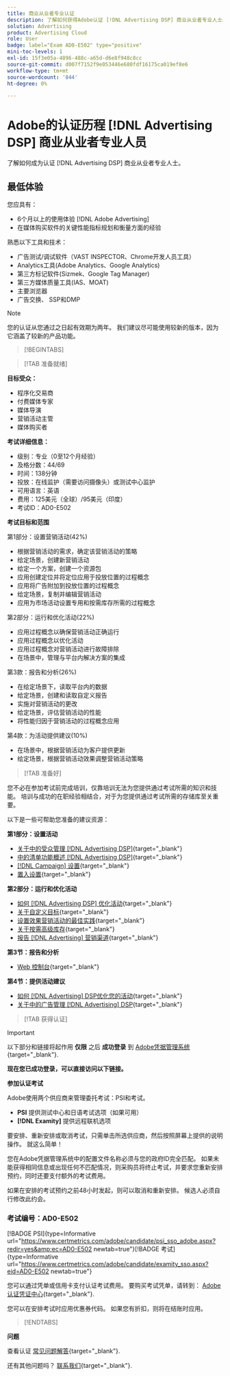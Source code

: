 ```yaml
---
title: 商业从业者专业认证
description: 了解如何获得Adobe认证 [!DNL Advertising DSP] 商业从业者专业人士。
solution: Advertising
product: Advertising Cloud
role: User
badge: label="Exam AD0-E502" type="positive"
mini-toc-levels: 1
exl-id: 15f3e05a-4896-488c-a65d-d6e8f948c8cc
source-git-commit: d007f7152f9e053446e680fdf16175ca019ef8e6
workflow-type: tm+mt
source-wordcount: '844'
ht-degree: 0%

---
```


# Adobe的认证历程 [!DNL Advertising DSP] 商业从业者专业人员

了解如何成为认证 [!DNL Advertising DSP] 商业从业者专业人士。

## 最低体验

您应具有：

* 6个月以上的使用体验 [!DNL Adobe Advertising]
* 在媒体购买软件的关键性能指标规划和衡量方面的经验

熟悉以下工具和技术：

* 广告测试/调试软件（VAST INSPECTOR、Chrome开发人员工具）
* Analytics工具(Adobe Analytics、Google Analytics)
* 第三方标记软件(Sizmek、Google Tag Manager)
* 第三方媒体质量工具(IAS、MOAT)
* 主要浏览器
* 广告交换、 SSP和DMP

>[!NOTE]
>
>您的认证从您通过之日起有效期为两年。 我们建议尽可能使用较新的版本，因为它涵盖了较新的产品功能。

>[!BEGINTABS]

>[!TAB 准备就绪]

**目标受众：**

* 程序化交易商
* 付费媒体专家
* 媒体导演
* 营销活动主管
* 媒体购买者

**考试详细信息：**

* 级别：专业（0至12个月经验）
* 及格分数：44/69
* 时间：138分钟
* 投放：在线监护（需要访问摄像头）或测试中心监护
* 可用语言：英语
* 费用：125美元（全球）/95美元（印度）
* 考试ID：AD0-E502

**考试目标和范围**

第1部分：设置营销活动(42%)

* 根据营销活动的需求，确定该营销活动的策略
* 给定场景，创建新营销活动
* 给定一个方案，创建一个资源包
* 应用创建定位并将定位应用于投放位置的过程概念
* 应用将广告附加到投放位置的过程概念
* 给定场景，复制并编辑营销活动
* 应用为市场活动设置专用和按需库存所需的过程概念

第2部分：运行和优化活动(22%)

* 应用过程概念以确保营销活动正确运行
* 应用过程概念以优化活动
* 应用过程概念对营销活动进行故障排除
* 在场景中，管理与平台内解决方案的集成

第3款：报告和分析(26%)

* 在给定场景下，读取平台内的数据
* 给定场景，创建和读取自定义报告
* 实施对营销活动的更改
* 给定场景，评估营销活动的性能
* 将性能归因于营销活动的过程概念应用

第4款：为活动提供建议(10%)

* 在场景中，根据营销活动为客户提供更新
* 给定场景，根据营销活动效果调整营销活动策略

>[!TAB 准备好]

您不必在参加考试前完成培训，仅靠培训无法为您提供通过考试所需的知识和技能。 培训与成功的在职经验相结合，对于为您提供通过考试所需的存储库至关重要。

以下是一些可帮助您准备的建议资源：

**第1部分：设置活动**


* [关于中的受众管理 [!DNL Advertising DSP]](https://experienceleague.adobe.com/docs/advertising/dsp/audiences/audience-about.html?lang=en){target="_blank"}
* [中的清单功能概述 [!DNL Advertising DSP]](https://experienceleague.adobe.com/docs/advertising/dsp/inventory/inventory-overview.html?lang=en){target="_blank"}
* [[!DNL Campaign] 设置](https://experienceleague.adobe.com/docs/advertising/dsp/campaign-management/campaigns/campaign-settings.html?lang=en){target="_blank"}
* [置入设置](https://experienceleague.adobe.com/docs/advertising/dsp/campaign-management/placements/placement-settings.html?lang=en){target="_blank"}

**第2部分：运行和优化活动**

* [如何 [!DNL Advertising DSP] 优化活动](https://experienceleague.adobe.com/docs/advertising/dsp/optimization/optimization-how-dsp-optimizes-campaigns.html?lang=en){target="_blank"}
* [关于自定义目标](https://experienceleague.adobe.com/docs/advertising/dsp/optimization/custom-goals/custom-goal-about.html?lang=en){target="_blank"}
* [设置效果营销活动的最佳实践](https://experienceleague.adobe.com/docs/advertising/dsp/optimization/campaign-best-practices-performance.html?lang=en){target="_blank"}
* [关于按需高级库存](https://experienceleague.adobe.com/docs/advertising/dsp/inventory/on-demand/on-demand-inventory-about.html?lang=en){target="_blank"}
* [报告 [!DNL Advertising] 营销渠道](https://experienceleague.adobe.com/docs/analytics-learn/tutorials/integrations/ad-cloud/reporting-with-advertising-cloud-marketing-channels.html?lang=en){target="_blank"}

**第3节：报告和分析**

* [Web 控制台](https://experienceleague.adobe.com/docs/experience-manager-65/deploying/configuring/web-console.html?lang=en){target="_blank"}

**第4节：提供活动建议**

* [如何 [!DNL Advertising] DSP优化您的活动](https://experienceleague.adobe.com/docs/advertising/dsp/optimization/optimization-how-dsp-optimizes-campaigns.html?lang=en){target="_blank"}
* [关于中的广告管理 [!DNL Advertising] DSP](https://experienceleague.adobe.com/docs/advertising/dsp/campaign-management/ads/ad-about.html?lang=en){target="_blank"}

>[!TAB 获得认证]

>[!IMPORTANT]
>
>以下部分和链接将起作用 **仅限**  之后 **成功登录** 到 [Adobe凭据管理系统](http://www.certmetrics.com/adobe){target="_blank"}.


**现在您已成功登录，可以直接访问以下链接。**

**参加认证考试**

Adobe使用两个供应商来管理委托考试：PSI和考试。

* **PSI** 提供测试中心和日语考试选项（如果可用）
* **[!DNL Examity]** 提供远程联机选项

要安排、重新安排或取消考试，只需单击所选供应商，然后按照屏幕上提供的说明操作。 就这么简单！

您在Adobe凭据管理系统中的配置文件名称必须与您的政府ID完全匹配。 如果未能获得相同信息或出现任何不匹配情况，则采购员将终止考试，并要求您重新安排预约，同时还要支付额外的考试费用。

如果在安排的考试预约之前48小时发起，则可以取消和重新安排。 候选人必须自行修改此约会。

### 考试编号：AD0-E502

[!BADGE PSI]{type=Informative url="https://www.certmetrics.com/adobe/candidate/psi_sso_adobe.aspx?redir=yes&amp;ec=AD0-E502 newtab=true"}[!BADGE 考试]{type=Informative url="https://www.certmetrics.com/adobe/candidate/examity_sso.aspx?eid=AD0-E502 newtab=true"}

您可以通过凭单或信用卡支付认证考试费用。 要购买考试凭单，请转到： [Adobe认证凭证中心](https://market.xvoucher.com/adobe/global){target="_blank"}.

您可以在安排考试时应用优惠券代码。 如果您有折扣，则将在结账时应用。

>[!ENDTABS]

**问题**

查看认证 [常见问题解答](https://experienceleague.adobe.com/docs/certification/certification/faq.html?lang=en){target="_blank"}.

还有其他问题吗？ [联系我们](mailto:certif@adobe.com){target="_blank"}.
